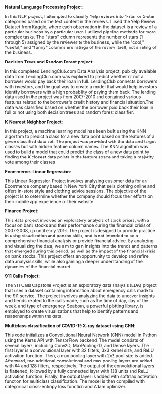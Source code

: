 **Natural Language Processing Project**:

In this NLP project, I attempted to classify Yelp reviews into 1-star or 5-star categories based on the text content in the reviews. I used the Yelp Review Dataset from Kaggle, where each observation in the dataset is a review of a particular business by a particular user. I utilized pipeline methods for more complex tasks. The "stars" column represents the number of stars (1 through 5) assigned by the reviewer to the business, while the "cool," "useful," and "funny" columns are ratings of the review itself, not a rating of the business. 

**Decision Trees and Random Forest project**:

In this completed LendingClub.com Data Analysis project, publicly available data from LendingClub.com was explored to predict whether or not a borrower would pay back their loan in full. LendingClub connects borrowers with investors, and the goal was to create a model that would help investors identify borrowers with a high probability of paying them back. The lending data used in the project was from 2007-2010 and contained various features related to the borrower's credit history and financial situation.The data was classified based on whether the borrower paid back their loan in full or not using both decision trees and random forest classifier.

**K Nearest Neighbor Project**:

In this project, a machine learning model has been built using the KNN algorithm to predict a class for a new data point based on the features of a given classified data set. The project was provided with the data and target classes but with hidden feature column names. The KNN algorithm was used to build a model that could predict the class of a new data point by finding the K closest data points in the feature space and taking a majority vote among their classes

**Ecommerce- Linear Regression**:

This Linear Regression Project involves analyzing customer data for an Ecommerce company based in New York City that sells clothing online and offers in-store style and clothing advice sessions. The objective of the project is to determine whether the company should focus their efforts on their mobile app experience or their website

**Finance Project**: 

This data project involves an exploratory analysis of stock prices, with a focus on bank stocks and their performance during the financial crisis of 2007-2008, up until early 2016. The project is designed to provide practice in using visualization and pandas skills, and is not intended to be a comprehensive financial analysis or provide financial advice. By analyzing and visualizing the data, we aim to gain insights into the trends and patterns that emerged during this period, as well as the impact of the financial crisis on bank stocks. This project offers an opportunity to develop and refine data analysis skills, while also gaining a deeper understanding of the dynamics of the financial market.

**911 Calls Project**:

The 911 Calls Capstone Project is an exploratory data analysis (EDA) project that uses a dataset containing information about emergency calls made to the 911 service. The project involves analyzing the data to uncover insights and trends related to the calls made, such as the time of day, day of the week, and type of emergency. Seaborn, a powerful plotting library, is employed to create visualizations that help to identify patterns and relationships within the data.

**Multiclass classification of COVID-19 X-ray
dataset using CNN**: 

This code initializes a Convolutional Neural Network (CNN) model in Python using the Keras API with TensorFlow backend. The model consists of several layers, including Conv2D, MaxPooling2D, and Dense layers. The first layer is a convolutional layer with 32 filters, 3x3 kernel size, and ReLU activation function. Then, a max pooling layer with 2x2 pool size is added. Afterward, two additional convolutional and max pooling layers are added with 64 and 128 filters, respectively. The output of the convolutional layers is flattened, followed by a fully connected layer with 128 units and ReLU activation function. Finally, the output layer is added with softmax activation function for multiclass classification. The model is then compiled with categorical cross-entropy loss function and Adam optimizer.
